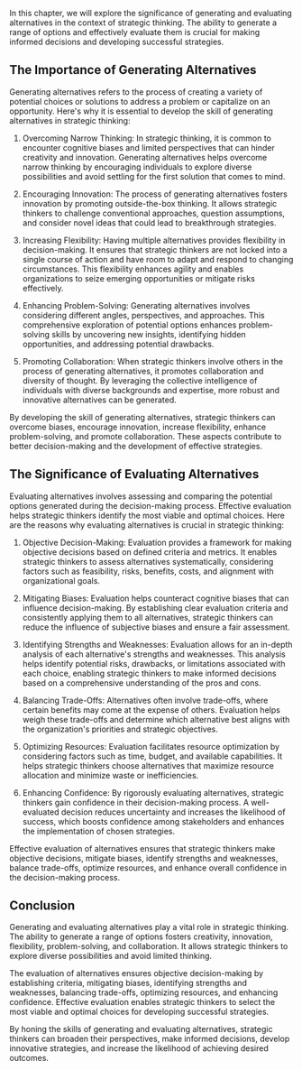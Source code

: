 
In this chapter, we will explore the significance of generating and evaluating alternatives in the context of strategic thinking. The ability to generate a range of options and effectively evaluate them is crucial for making informed decisions and developing successful strategies.

## The Importance of Generating Alternatives

Generating alternatives refers to the process of creating a variety of potential choices or solutions to address a problem or capitalize on an opportunity. Here's why it is essential to develop the skill of generating alternatives in strategic thinking:

1. Overcoming Narrow Thinking: In strategic thinking, it is common to encounter cognitive biases and limited perspectives that can hinder creativity and innovation. Generating alternatives helps overcome narrow thinking by encouraging individuals to explore diverse possibilities and avoid settling for the first solution that comes to mind.
    
2. Encouraging Innovation: The process of generating alternatives fosters innovation by promoting outside-the-box thinking. It allows strategic thinkers to challenge conventional approaches, question assumptions, and consider novel ideas that could lead to breakthrough strategies.
    
3. Increasing Flexibility: Having multiple alternatives provides flexibility in decision-making. It ensures that strategic thinkers are not locked into a single course of action and have room to adapt and respond to changing circumstances. This flexibility enhances agility and enables organizations to seize emerging opportunities or mitigate risks effectively.
    
4. Enhancing Problem-Solving: Generating alternatives involves considering different angles, perspectives, and approaches. This comprehensive exploration of potential options enhances problem-solving skills by uncovering new insights, identifying hidden opportunities, and addressing potential drawbacks.
    
5. Promoting Collaboration: When strategic thinkers involve others in the process of generating alternatives, it promotes collaboration and diversity of thought. By leveraging the collective intelligence of individuals with diverse backgrounds and expertise, more robust and innovative alternatives can be generated.
    

By developing the skill of generating alternatives, strategic thinkers can overcome biases, encourage innovation, increase flexibility, enhance problem-solving, and promote collaboration. These aspects contribute to better decision-making and the development of effective strategies.

## The Significance of Evaluating Alternatives

Evaluating alternatives involves assessing and comparing the potential options generated during the decision-making process. Effective evaluation helps strategic thinkers identify the most viable and optimal choices. Here are the reasons why evaluating alternatives is crucial in strategic thinking:

1. Objective Decision-Making: Evaluation provides a framework for making objective decisions based on defined criteria and metrics. It enables strategic thinkers to assess alternatives systematically, considering factors such as feasibility, risks, benefits, costs, and alignment with organizational goals.
    
2. Mitigating Biases: Evaluation helps counteract cognitive biases that can influence decision-making. By establishing clear evaluation criteria and consistently applying them to all alternatives, strategic thinkers can reduce the influence of subjective biases and ensure a fair assessment.
    
3. Identifying Strengths and Weaknesses: Evaluation allows for an in-depth analysis of each alternative's strengths and weaknesses. This analysis helps identify potential risks, drawbacks, or limitations associated with each choice, enabling strategic thinkers to make informed decisions based on a comprehensive understanding of the pros and cons.
    
4. Balancing Trade-Offs: Alternatives often involve trade-offs, where certain benefits may come at the expense of others. Evaluation helps weigh these trade-offs and determine which alternative best aligns with the organization's priorities and strategic objectives.
    
5. Optimizing Resources: Evaluation facilitates resource optimization by considering factors such as time, budget, and available capabilities. It helps strategic thinkers choose alternatives that maximize resource allocation and minimize waste or inefficiencies.
    
6. Enhancing Confidence: By rigorously evaluating alternatives, strategic thinkers gain confidence in their decision-making process. A well-evaluated decision reduces uncertainty and increases the likelihood of success, which boosts confidence among stakeholders and enhances the implementation of chosen strategies.
    

Effective evaluation of alternatives ensures that strategic thinkers make objective decisions, mitigate biases, identify strengths and weaknesses, balance trade-offs, optimize resources, and enhance overall confidence in the decision-making process.

## Conclusion

Generating and evaluating alternatives play a vital role in strategic thinking. The ability to generate a range of options fosters creativity, innovation, flexibility, problem-solving, and collaboration. It allows strategic thinkers to explore diverse possibilities and avoid limited thinking.

The evaluation of alternatives ensures objective decision-making by establishing criteria, mitigating biases, identifying strengths and weaknesses, balancing trade-offs, optimizing resources, and enhancing confidence. Effective evaluation enables strategic thinkers to select the most viable and optimal choices for developing successful strategies.

By honing the skills of generating and evaluating alternatives, strategic thinkers can broaden their perspectives, make informed decisions, develop innovative strategies, and increase the likelihood of achieving desired outcomes.
